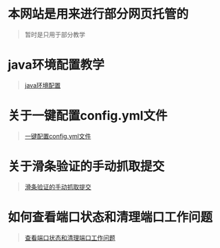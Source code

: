 # 本网站是用来进行部分网页托管的

> 暂时是只用于部分教学

# java环境配置教学

> [java环境配置](https://certainstar.github.io/Github-Pages-Save/md/little-Python-software/java-config)

# 关于一键配置config.yml文件

> [一键配置config.yml文件](https://certainstar.github.io/Github-Pages-Save/md/little-Python-software/onekey-yml)

# 关于滑条验证的手动抓取提交

> [滑条验证的手动抓取提交](https://certainstar.github.io/Github-Pages-Save/md/little-Python-software/Manually-capture)

# 如何查看端口状态和清理端口工作问题

> [查看端口状态和清理端口工作问题](https://certainstar.github.io/Github-Pages-Save/md/little-Python-software/listening)